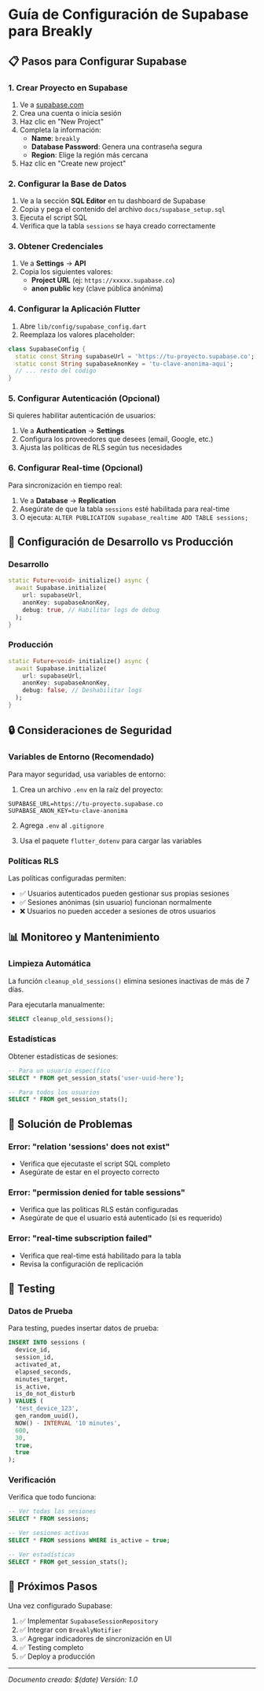 # Guía de Configuración de Supabase para Breakly

## 📋 Pasos para Configurar Supabase

### 1. Crear Proyecto en Supabase

1. Ve a [supabase.com](https://supabase.com)
2. Crea una cuenta o inicia sesión
3. Haz clic en "New Project"
4. Completa la información:
   - **Name**: `breakly`
   - **Database Password**: Genera una contraseña segura
   - **Region**: Elige la región más cercana
5. Haz clic en "Create new project"

### 2. Configurar la Base de Datos

1. Ve a la sección **SQL Editor** en tu dashboard de Supabase
2. Copia y pega el contenido del archivo `docs/supabase_setup.sql`
3. Ejecuta el script SQL
4. Verifica que la tabla `sessions` se haya creado correctamente

### 3. Obtener Credenciales

1. Ve a **Settings** → **API**
2. Copia los siguientes valores:
   - **Project URL** (ej: `https://xxxxx.supabase.co`)
   - **anon public** key (clave pública anónima)

### 4. Configurar la Aplicación Flutter

1. Abre `lib/config/supabase_config.dart`
2. Reemplaza los valores placeholder:

```dart
class SupabaseConfig {
  static const String supabaseUrl = 'https://tu-proyecto.supabase.co';
  static const String supabaseAnonKey = 'tu-clave-anonima-aqui';
  // ... resto del código
}
```

### 5. Configurar Autenticación (Opcional)

Si quieres habilitar autenticación de usuarios:

1. Ve a **Authentication** → **Settings**
2. Configura los proveedores que desees (email, Google, etc.)
3. Ajusta las políticas de RLS según tus necesidades

### 6. Configurar Real-time (Opcional)

Para sincronización en tiempo real:

1. Ve a **Database** → **Replication**
2. Asegúrate de que la tabla `sessions` esté habilitada para real-time
3. O ejecuta: `ALTER PUBLICATION supabase_realtime ADD TABLE sessions;`

## 🔧 Configuración de Desarrollo vs Producción

### Desarrollo
```dart
static Future<void> initialize() async {
  await Supabase.initialize(
    url: supabaseUrl,
    anonKey: supabaseAnonKey,
    debug: true, // Habilitar logs de debug
  );
}
```

### Producción
```dart
static Future<void> initialize() async {
  await Supabase.initialize(
    url: supabaseUrl,
    anonKey: supabaseAnonKey,
    debug: false, // Deshabilitar logs
  );
}
```

## 🔒 Consideraciones de Seguridad

### Variables de Entorno (Recomendado)

Para mayor seguridad, usa variables de entorno:

1. Crea un archivo `.env` en la raíz del proyecto:
```env
SUPABASE_URL=https://tu-proyecto.supabase.co
SUPABASE_ANON_KEY=tu-clave-anonima
```

2. Agrega `.env` al `.gitignore`

3. Usa el paquete `flutter_dotenv` para cargar las variables

### Políticas RLS

Las políticas configuradas permiten:
- ✅ Usuarios autenticados pueden gestionar sus propias sesiones
- ✅ Sesiones anónimas (sin usuario) funcionan normalmente
- ❌ Usuarios no pueden acceder a sesiones de otros usuarios

## 📊 Monitoreo y Mantenimiento

### Limpieza Automática

La función `cleanup_old_sessions()` elimina sesiones inactivas de más de 7 días.

Para ejecutarla manualmente:
```sql
SELECT cleanup_old_sessions();
```

### Estadísticas

Obtener estadísticas de sesiones:
```sql
-- Para un usuario específico
SELECT * FROM get_session_stats('user-uuid-here');

-- Para todos los usuarios
SELECT * FROM get_session_stats();
```

## 🚨 Solución de Problemas

### Error: "relation 'sessions' does not exist"
- Verifica que ejecutaste el script SQL completo
- Asegúrate de estar en el proyecto correcto

### Error: "permission denied for table sessions"
- Verifica que las políticas RLS están configuradas
- Asegúrate de que el usuario está autenticado (si es requerido)

### Error: "real-time subscription failed"
- Verifica que real-time está habilitado para la tabla
- Revisa la configuración de replicación

## 📱 Testing

### Datos de Prueba

Para testing, puedes insertar datos de prueba:

```sql
INSERT INTO sessions (
  device_id, 
  session_id, 
  activated_at, 
  elapsed_seconds, 
  minutes_target, 
  is_active,
  is_do_not_disturb
) VALUES (
  'test_device_123',
  gen_random_uuid(),
  NOW() - INTERVAL '10 minutes',
  600,
  30,
  true,
  true
);
```

### Verificación

Verifica que todo funciona:

```sql
-- Ver todas las sesiones
SELECT * FROM sessions;

-- Ver sesiones activas
SELECT * FROM sessions WHERE is_active = true;

-- Ver estadísticas
SELECT * FROM get_session_stats();
```

## 🔄 Próximos Pasos

Una vez configurado Supabase:

1. ✅ Implementar `SupabaseSessionRepository`
2. ✅ Integrar con `BreaklyNotifier`
3. ✅ Agregar indicadores de sincronización en UI
4. ✅ Testing completo
5. ✅ Deploy a producción

---

*Documento creado: $(date)*
*Versión: 1.0*

